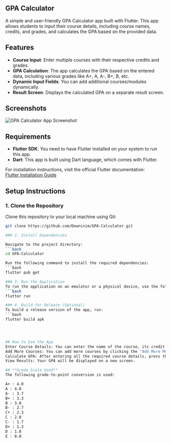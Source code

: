 ## GPA Calculator

A simple and user-friendly GPA Calculator app built with Flutter. This app allows students to input their course details, including course names, credits, and grades, and calculates the GPA based on the provided data.

## Features

- **Course Input**: Enter multiple courses with their respective credits and grades.
- **GPA Calculation**: The app calculates the GPA based on the entered data, including various grades like A+, A, A-, B+, B, etc.
- **Dynamic Input Fields**: You can add additional courses/modules dynamically.
- **Result Screen**: Displays the calculated GPA on a separate result screen.

## Screenshots

![GPA Calculator App Screenshot](assets/screenshots/gpa_calculator_app.png)

## Requirements

- **Flutter SDK**: You need to have Flutter installed on your system to run this app. 
- **Dart**: This app is built using Dart language, which comes with Flutter.

For installation instructions, visit the official Flutter documentation:  
[Flutter Installation Guide](https://flutter.dev/docs/get-started/install)

## Setup Instructions

### 1. Clone the Repository
Clone this repository to your local machine using Git:

```bash
git clone https://github.com/Dewninim/GPA-Calculator.git

### 2. Install Dependencies

Navigate to the project directory:
```bash
cd GPA-Calculator

Run the following command to install the required dependencies:
```bash
flutter pub get

### 3. Run the Application
To run the application on an emulator or a physical device, use the following command:
```bash
flutter run

### 4. Build for Release (Optional)
To build a release version of the app, run:
```bash
flutter build apk




## How to Use the App
Enter Course Details: You can enter the name of the course, its credit value, and the grade you received.
Add More Courses: You can add more courses by clicking the "Add More Modules" button.
Calculate GPA: After entering all the required course details, press the "Calculate" button to compute your GPA.
View Results: Your GPA will be displayed on a new screen.

## **Grade Scale Used**
The following grade-to-point conversion is used:

A+ : 4.0
A : 4.0
A- : 3.7
B+ : 3.3
B : 3.0
B- : 2.7
C+ : 2.3
C : 2.0
C- : 1.7
D+ : 1.3
D : 1.0
E : 0.0
